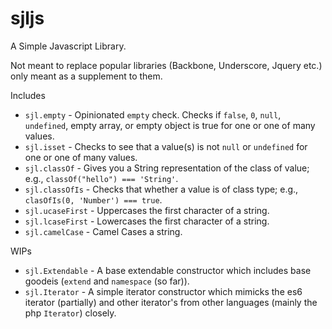 sjljs
=====

A Simple Javascript Library.

Not meant to replace popular libraries (Backbone, Underscore, Jquery etc.)
only meant as a supplement to them.

Includes
- `sjl.empty` - Opinionated `empty` check.  Checks if `false`, `0`, `null`, `undefined`, empty array, or empty object is true for one or one of many values.
- `sjl.isset` - Checks to see that a value(s) is not `null` or `undefined` for one or one of many values.
- `sjl.classOf` - Gives you a String representation of the class of value;  e.g., `classOf("hello") === 'String'`.
- `sjl.classOfIs` - Checks that whether a value is of class type;  e.g., `clasOfIs(0, 'Number') === true`.
- `sjl.ucaseFirst` - Uppercases the first character of a string.
- `sjl.lcaseFirst` - Lowercases the first character of a string.
- `sjl.camelCase` - Camel Cases a string.

WIPs
- `sjl.Extendable` - A base extendable constructor which includes base goodeis (`extend` and `namespace` (so far)).
- `sjl.Iterator` - A simple iterator constructor which mimicks the es6 iterator (partially) and other iterator's from other languages (mainly the php `Iterator`) closely.

